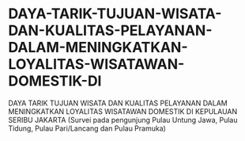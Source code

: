 # DAYA-TARIK-TUJUAN-WISATA-DAN-KUALITAS-PELAYANAN-DALAM-MENINGKATKAN-LOYALITAS-WISATAWAN-DOMESTIK-DI
DAYA TARIK TUJUAN WISATA DAN KUALITAS  PELAYANAN DALAM MENINGKATKAN LOYALITAS  WISATAWAN DOMESTIK DI KEPULAUAN SERIBU  JAKARTA (Survei pada pengunjung Pulau Untung Jawa, Pulau Tidung,  Pulau Pari/Lancang dan Pulau Pramuka)
